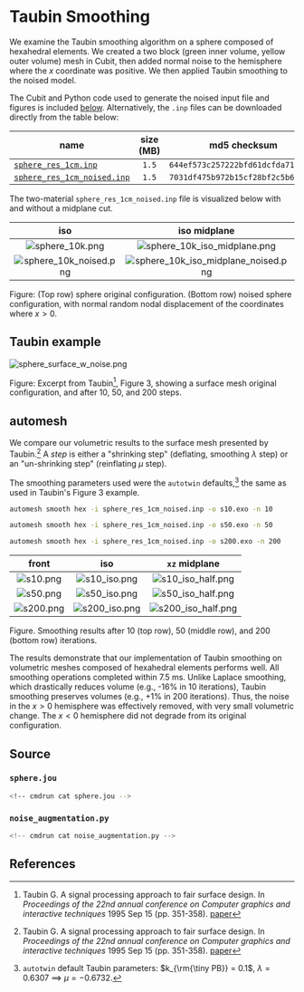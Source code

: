 # Taubin Smoothing

We examine the Taubin smoothing algorithm on a sphere composed of hexahedral elements.
We created a two block (green inner volume, yellow outer volume) mesh in Cubit, then added normal noise to the hemisphere where the $x$ coordinate was positive.  We then applied Taubin smoothing to the noised model.

The Cubit and Python code used to generate the noised input file and figures is included [below](#source).  Alternatively, the `.inp` files can be downloaded directly from the table below:

name | size (MB) | md5 checksum
--- | :---: | :---:
[`sphere_res_1cm.inp`](https://1drv.ms/u/c/3cc1bee5e2795295/ER8M2M-kE7BDsv6q6HqyqcIB7e1R5TcKhc-rZt4_Q4QXSg?e=Cxa6ef) | `1.5` | `644ef573c257222bfd61dcfda7131c6a`
[`sphere_res_1cm_noised.inp`](https://1drv.ms/u/c/3cc1bee5e2795295/Eb-evDgLk-1GjUI-h-BjWE8B2boLnG5E8Adj5dfgtynCyw?e=u2kMWH) | `1.5` | `7031df475b972b15cf28bf2c5b69c162` 

The two-material `sphere_res_1cm_noised.inp` file is visualized below with and without a midplane cut.

iso | iso midplane | `xz` midplane
:---: | :---: | :---:
![sphere_10k.png](sphere_10k.png) | ![sphere_10k_iso_midplane.png](sphere_10k_iso_midplane.png) | ![sphere_10k_xz_midplane.png](sphere_10k_xz_midplane.png)
![sphere_10k_noised.png](sphere_10k_noised.png) | ![sphere_10k_iso_midplane_noised.png](sphere_10k_iso_midplane_noised.png) | ![sphere_10k_xz_midplane_noised.png](sphere_10k_xz_midplane_noised.png)

Figure: (Top row) sphere original configuration.  (Bottom row) noised sphere configuration, with normal random nodal displacement of the coordinates where $x > 0$.

## Taubin example

![sphere_surface_w_noise.png](sphere_surface_w_noise.png)

Figure: Excerpt from Taubin[^Taubin_1995b], Figure 3, showing a surface mesh original configuration, and after 10, 50, and 200 steps.

## automesh

We compare our volumetric results to the surface mesh presented by Taubin.[^Taubin_1995b] A *step* is either a "shrinking step" (deflating, smoothing $\lambda$ step) or an "un-shrinking step" (reinflating $\mu$ step).

The smoothing parameters used were the `autotwin` defaults,[^autotwin_defaults] the same as used in Taubin's Figure 3 example.

```sh
automesh smooth hex -i sphere_res_1cm_noised.inp -o s10.exo -n 10
```

```sh
automesh smooth hex -i sphere_res_1cm_noised.inp -o s50.exo -n 50
```

```sh
automesh smooth hex -i sphere_res_1cm_noised.inp -o s200.exo -n 200
```

front | iso | `xz` midplane
:---: | :---: | :---:
![s10.png](s10.png) | ![s10_iso.png](s10_iso.png) | ![s10_iso_half.png](s10_iso_half.png)
![s50.png](s50.png) | ![s50_iso.png](s50_iso.png) | ![s50_iso_half.png](s50_iso_half.png)
![s200.png](s200.png) | ![s200_iso.png](s200_iso.png) | ![s200_iso_half.png](s200_iso_half.png)

Figure. Smoothing results after 10 (top row), 50 (middle row), and 200 (bottom row) iterations.

The results demonstrate that our implementation of Taubin smoothing on volumetric meshes composed of hexahedral elements performs well. All smoothing operations completed within 7.5 ms. Unlike Laplace smoothing, which drastically reduces volume (e.g., -16% in 10 iterations), Taubin smoothing preserves volumes (e.g., +1% in 200 iterations).  Thus, the noise in the $x > 0$ hemisphere was effectively removed, with very small volumetric change. The $x < 0$ hemisphere did not degrade from its original configuration.

## Source

### `sphere.jou`

```sh
<!-- cmdrun cat sphere.jou -->
```

### `noise_augmentation.py`

```python
<!-- cmdrun cat noise_augmentation.py -->
```

## References

[^Taubin_1995b]: Taubin G. A signal processing approach to fair surface design. In *Proceedings of the 22nd annual conference on Computer graphics and interactive techniques* 1995 Sep 15 (pp. 351-358). [paper](https://dl.acm.org/doi/pdf/10.1145/218380.218473)

[^autotwin_defaults]: `autotwin` default Taubin parameters: $k_{\rm{\tiny PB}} = 0.1$, $\lambda = 0.6307$ $\implies$ $\mu = −0.6732$.
